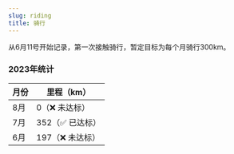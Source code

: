 ```yaml
---
slug: riding
title: 骑行
---
```


从6月11号开始记录，第一次接触骑行，暂定目标为每个月骑行300km。

### 2023年统计
|月份|里程（km）|
|---|---|
|8月|0（❌ 未达标）|
|7月|352（✅ 已达标）|
|6月|197（❌ 未达标）|
